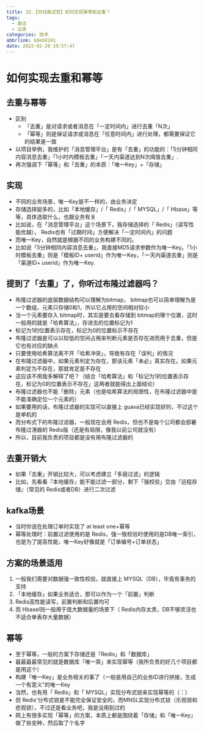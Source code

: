 ```yaml
---
title: 32、【对线面试官】如何实现幂等和去重？
tags:
  - 面试
  - 记录
categories: 技术
abbrlink: b8eb8241
date: 2022-02-28 19:57:47
---
```

# 如何实现去重和幂等

## 去重与幂等

- 区别
  - 「去重」是对请求或者消息在「一定时间内」进行去重「N次」
  - 「幂等」则是保证请求或消息在「任意时间内」进行处理，都需要保证它的结果是一致
- 以项目举例，我维护的「消息管理平台」是有「去重」的功能的：「5分钟相同内容消息去重」「1小时内模板去重」「一天内渠道达到N次阈值去重」.
- 再次强调下「幂等」和「去重」的本质：「唯一Key」+「存储」

## 实现

- 不同的业务场景，唯一Key是不一样的，由业务決定
- 存储选择挺多的，比如「本地缓存」/「 Redis」/「 MYSQL」/「 Hbase」等等，具体选取什么，也跟业务有关
- 比如说，在「消息管理平台」这个场景下，我存储选择的「 Redis」（读写性能优越）， Redis也有「过期时间」方便解决「一定时间内」的问题
- 而唯一Key，自然就是根据不同的业务构建不同的。
- 比如说「5分钟相同内容消息去重」，我直接MD5请求参数作为唯一Key。「1小时模板去重」则是「模板ID+ userid」作为唯一Key，「ー天内渠道去重」则是「渠道ID+ userid」作为唯一Key.

## 提到了「去重」了，你听过布隆过滤器吗？

- 布隆过滤器的底层数据结构可以理解为bitmap， bitmap也可以简单理解为是一个数组，元素只存储0和1，所以它占用的空间相对较小
- 当一个元素要存入 bitmap时，其实是要去看存储到 bitmap的哪个位置，这时一般用的就是「哈希算法」，存进去的位置标记为1
- 标记为1的位置表示存在，标记为0的位置标示不存在
- 布隆过滤器是可以以较低的空间占用来判断元素是否存在进而用于去重，但是它也有对应的缺点
- 只要使用哈希算法离不开「哈希冲突」，导致有存在「误判」的情况
- 在布隆过滤器中，如果元素判定为存在，那该元素「未必」真实存在。如果元素判定为不存在，那就肯定是不存在
- 这应该不用我多解释了吧？（结合「哈希算法」和「标记为1的位置表示存在，标记为0的位置表示不存在」这两者就能得出上面结论）
- 布隆过滤器也不能「删除」元素（也是哈希算法的局限性，在布隆过滤器中是不能准确定位一个元素的）
- 如果要用的话，布隆过滤器的实现可以直接上 guava已经实现好的，不过这个是单机的
- 而分布式下的布隆过滤器，一般现在会用 Redis，但也不是每个公司都会部暑布隆过潓器的 Redis版（还是有局限，像我以前公司就没有）
- 所以，目前我负责的项目都是没有用布隆过滤器的

## 去重开销大

- 如果「去重」开销比较大，可以考虑建立「多层过滤」的逻辑
- 比如，先看看『本地缓存』能不能过滤一部分，剩下「强校验」交由『远程存储』（常见的 Redis或者DB）进行二次过滤

## kafka场景

- 当时你说在处理订单时实现了 at least one+幂等
- 幂等处理时：前置过滤使用的是 Redis，强一致校验时使用的是DB唯一索引，也是为了提高性能，唯一Key好像就是「订单编号+订单状态」

## 方案的场景适用

1. 一般我们需要对数据强一致性校验，就直接上 MYSQL（DB），毕竟有事务的支持
2. 「本地缓存」如果业务适合，那可以作为一个「前置」判断
3. Redis高性能读写，前置判断和后置均可
4. 而 Hbasel则一般用于庞大数据量的场景下（ Redis内存太贵，DB不够灵活也不适合单表存大量数据）

## 幂等

- 至于幂等，一般的方案下存储还是「Redis」和「数据库」
- 最最最最常见的就是数据库「唯一索」来实现幂等（我所负责的好几个项目都是用这个）
- 构建「唯一Key」是业务相关的事了（一般是用自己的业务ID进行拼接，生成一个有意义"的唯一Key
- 当然，也有用「 Redis」和「 MYSQL」实现分布式锁来实现幂等的（：）
- 但 Redis'分布式锁是不能完全保证安全的，而MNSL实现分布式锁（乐观锁和悲观锁），不过还是看业务吧，我是没用到过的
- 网上有很多实现「幂等」的方案，本质上都是围绕着「存储」和「唯一Key」做了些变种，然后取了个名字